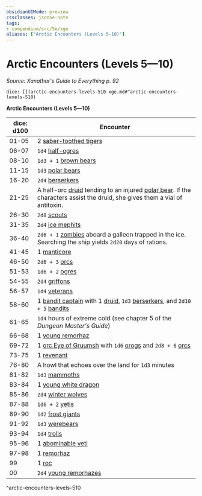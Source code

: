 ```yaml
---
obsidianUIMode: preview
cssclasses: json5e-note
tags:
- compendium/src/5e/xge
aliases: ["Arctic Encounters (Levels 5—10)"]
---
```

# Arctic Encounters (Levels 5—10)
*Source: Xanathar's Guide to Everything p. 92* 

`dice: [](arctic-encounters-levels-510-xge.md#^arctic-encounters-levels-510)`

**Arctic Encounters (Levels 5—10)**

| dice: d100 | Encounter |
|------------|-----------|
| 01-05 | 2 [saber-toothed tigers](/compendium/bestiary/beast/saber-toothed-tiger.md) |
| 06-07 | `1d4` [half-ogres](/compendium/bestiary/giant/half-ogre-ogrillon.md) |
| 08-10 | `1d3 + 1` [brown bears](/compendium/bestiary/beast/brown-bear.md) |
| 11-15 | `1d3` [polar bears](/compendium/bestiary/beast/polar-bear.md) |
| 16-20 | `2d4` [berserkers](/compendium/bestiary/humanoid/berserker.md) |
| 21-25 | A half-orc [druid](/compendium/bestiary/humanoid/druid.md) tending to an injured [polar bear](/compendium/bestiary/beast/polar-bear.md). If the characters assist the druid, she gives them a vial of antitoxin. |
| 26-30 | `2d8` [scouts](/compendium/bestiary/humanoid/scout.md) |
| 31-35 | `2d4` [ice mephits](/compendium/bestiary/elemental/ice-mephit.md) |
| 36-40 | `2d6 + 1` [zombies](/compendium/bestiary/undead/zombie.md) aboard a galleon trapped in the ice. Searching the ship yields `2d20` days of rations. |
| 41-45 | 1 [manticore](/compendium/bestiary/monstrosity/manticore.md) |
| 46-50 | `2d6 + 3` [orcs](/compendium/bestiary/humanoid/orc.md) |
| 51-53 | `1d6 + 2` [ogres](/compendium/bestiary/giant/ogre.md) |
| 54-55 | `2d4` [griffons](/compendium/bestiary/monstrosity/griffon.md) |
| 56-57 | `1d4` [veterans](/compendium/bestiary/humanoid/veteran.md) |
| 58-60 | 1 [bandit captain](/compendium/bestiary/humanoid/bandit-captain.md) with 1 [druid](/compendium/bestiary/humanoid/druid.md), `1d3` [berserkers](/compendium/bestiary/humanoid/berserker.md), and `2d10 + 5` [bandits](/compendium/bestiary/humanoid/bandit.md) |
| 61-65 | `1d4` hours of extreme cold (see chapter 5 of the *Dungeon Master's Guide*) |
| 66-68 | 1 [young remorhaz](/compendium/bestiary/monstrosity/young-remorhaz.md) |
| 69-72 | 1 [orc Eye of Gruumsh](/compendium/bestiary/humanoid/orc-eye-of-gruumsh.md) with `1d6` [orogs](/compendium/bestiary/humanoid/orog.md) and `2d8 + 6` [orcs](/compendium/bestiary/humanoid/orc.md) |
| 73-75 | 1 [revenant](/compendium/bestiary/undead/revenant.md) |
| 76-80 | A howl that echoes over the land for `1d3` minutes |
| 81-82 | `1d3` [mammoths](/compendium/bestiary/beast/mammoth.md) |
| 83-84 | 1 [young white dragon](/compendium/bestiary/dragon/young-white-dragon.md) |
| 85-86 | `2d4` [winter wolves](/compendium/bestiary/monstrosity/winter-wolf.md) |
| 87-88 | `1d6 + 2` [yetis](/compendium/bestiary/monstrosity/yeti.md) |
| 89-90 | `1d2` [frost giants](/compendium/bestiary/giant/frost-giant.md) |
| 91-92 | `1d3` [werebears](/compendium/bestiary/humanoid/werebear.md) |
| 93-94 | `1d4` [trolls](/compendium/bestiary/giant/troll.md) |
| 95-96 | 1 [abominable yeti](/compendium/bestiary/monstrosity/abominable-yeti.md) |
| 97-98 | 1 [remorhaz](/compendium/bestiary/monstrosity/remorhaz.md) |
| 99 | 1 [roc](/compendium/bestiary/monstrosity/roc.md) |
| 00 | `2d4` [young remorhazes](/compendium/bestiary/monstrosity/young-remorhaz.md) |
^arctic-encounters-levels-510